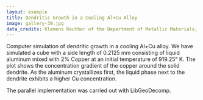 ```yaml
---
layout: example
title: Dendritic Growth in a Cooling Al+Cu Alloy 
image: gallery-39.jpg
data_credits: Klemens Reuther of the Department of Metallic Materials, FSU Jena.
---
```

Computer simulation of dendritic growth in a cooling Al+Cu alloy. We have
simulated a cube with a side length of 0.2125 mm consisting of liquid
aluminum mixed with 2% Copper at an initial temperature of 919.25° K. The
plot shows the concentration gradient of the copper around the solid
dendrite. As the aluminum crystallizes first, the liquid phase next to
the dendrite exhibits a higher Cu concentration.

The parallel implementation was carried out with LibGeoDecomp.
